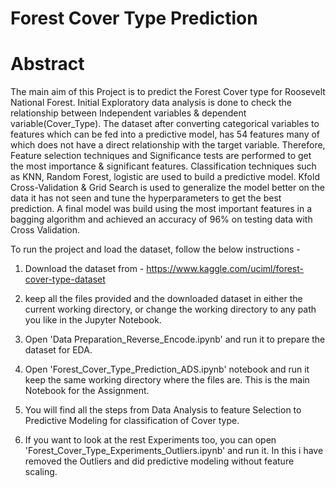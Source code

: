 
# Forest Cover Type Prediction

# Abstract
The main aim of this Project is to predict the Forest Cover type for Roosevelt National Forest. Initial Exploratory data analysis is done to check the relationship between Independent variables & dependent variable(Cover_Type). The dataset after converting categorical variables to features which can be fed into a predictive model, has 54 features many of which does not have a direct relationship with the target variable. Therefore, Feature selection techniques and Significance tests are performed to get the most importance & significant features. Classification techniques such as KNN, Random Forest, logistic are used to build a predictive model. Kfold Cross-Validation & Grid Search is used to generalize the model better on the data it has not seen and tune the hyperparameters to get the best prediction. A final model was build using the most important features in a bagging algorithm and achieved an accuracy of 96% on testing data with Cross Validation.

To run the project and load the dataset, follow the below instructions - 

1. Download the dataset from - https://www.kaggle.com/uciml/forest-cover-type-dataset

2. keep all the files provided and the downloaded dataset in either the current working directory, or change the working directory to any path you like in the Jupyter Notebook. 

3. Open 'Data Preparation_Reverse_Encode.ipynb' and run it to prepare the dataset for EDA. 

4. Open 'Forest_Cover_Type_Prediction_ADS.ipynb' notebook and run it keep the same working directory where the files are. This is the main Notebook for the Assignment.

5. You will find all the steps from Data Analysis to feature Selection to Predictive Modeling for classification of Cover type. 

6. If you want to look at the rest Experiments too, you can open 'Forest_Cover_Type_Experiments_Outliers.ipynb' and run it. In this i have removed the Outliers and did predictive modeling without feature scaling. 
